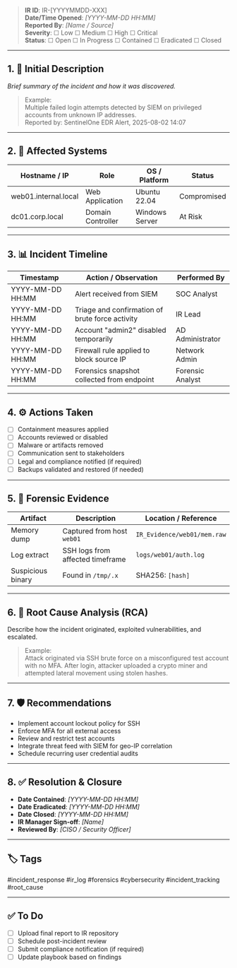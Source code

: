 > **IR ID**: IR-[YYYYMMDD-XXX]  
> **Date/Time Opened**: _[YYYY-MM-DD HH:MM]_  
> **Reported By**: _[Name / Source]_  
> **Severity**: ☐ Low ☐ Medium ☐ High ☐ Critical  
> **Status**: ☐ Open ☐ In Progress ☐ Contained ☐ Eradicated ☐ Closed

---

## 1. 🧠 Initial Description

*Brief summary of the incident and how it was discovered.*

>Example:  
Multiple failed login attempts detected by SIEM on privileged accounts from unknown IP addresses.  
Reported by: SentinelOne EDR Alert, 2025-08-02 14:07


---

## 2. 📍 Affected Systems

| Hostname / IP         | Role               | OS / Platform | Status         |
|------------------------|--------------------|----------------|----------------|
| web01.internal.local   | Web Application    | Ubuntu 22.04   | Compromised    |
| dc01.corp.local        | Domain Controller  | Windows Server | At Risk        |

---

## 3. 📊 Incident Timeline

| Timestamp           | Action / Observation                                 | Performed By     |
|---------------------|------------------------------------------------------|------------------|
| YYYY-MM-DD HH:MM    | Alert received from SIEM                             | SOC Analyst      |
| YYYY-MM-DD HH:MM    | Triage and confirmation of brute force activity      | IR Lead          |
| YYYY-MM-DD HH:MM    | Account "admin2" disabled temporarily                | AD Administrator |
| YYYY-MM-DD HH:MM    | Firewall rule applied to block source IP            | Network Admin    |
| YYYY-MM-DD HH:MM    | Forensics snapshot collected from endpoint           | Forensic Analyst |

---

## 4. ⚙️ Actions Taken

- [ ] Containment measures applied  
- [ ] Accounts reviewed or disabled  
- [ ] Malware or artifacts removed  
- [ ] Communication sent to stakeholders  
- [ ] Legal and compliance notified (if required)  
- [ ] Backups validated and restored (if needed)

---

## 5. 🧪 Forensic Evidence

| Artifact                  | Description                       | Location / Reference        |
|---------------------------|-----------------------------------|-----------------------------|
| Memory dump               | Captured from host `web01`        | `IR_Evidence/web01/mem.raw`|
| Log extract               | SSH logs from affected timeframe  | `logs/web01/auth.log`       |
| Suspicious binary         | Found in `/tmp/.x`                | SHA256: `[hash]`            |

---

## 6. 🧾 Root Cause Analysis (RCA)

Describe how the incident originated, exploited vulnerabilities, and escalated.

>Example:  
Attack originated via SSH brute force on a misconfigured test account with no MFA. After login, attacker uploaded a crypto miner and attempted lateral movement using stolen hashes.


---

## 7. 🛡 Recommendations

- Implement account lockout policy for SSH  
- Enforce MFA for all external access  
- Review and restrict test accounts  
- Integrate threat feed with SIEM for geo-IP correlation  
- Schedule recurring user credential audits  

---

## 8. ✅ Resolution & Closure

- **Date Contained**: _[YYYY-MM-DD HH:MM]_  
- **Date Eradicated**: _[YYYY-MM-DD HH:MM]_  
- **Date Closed**: _[YYYY-MM-DD HH:MM]_  
- **IR Manager Sign-off**: _[Name]_  
- **Reviewed By**: _[CISO / Security Officer]_  

---

## 🏷 Tags

#incident_response #ir_log #forensics #cybersecurity #incident_tracking #root_cause

---

## ✅ To Do

- [ ] Upload final report to IR repository  
- [ ] Schedule post-incident review  
- [ ] Submit compliance notification (if required)  
- [ ] Update playbook based on findings  

